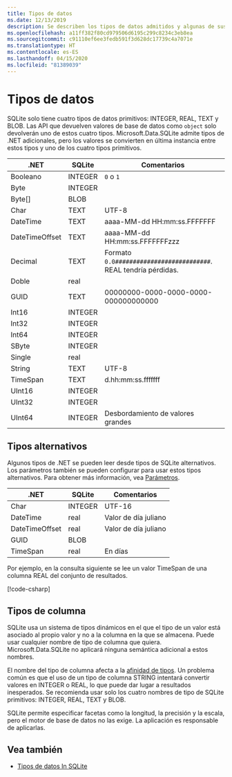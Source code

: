 ```yaml
---
title: Tipos de datos
ms.date: 12/13/2019
description: Se describen los tipos de datos admitidos y algunas de sus limitaciones.
ms.openlocfilehash: a11ff382f80cd979506d6195c299c8234c3eb8ea
ms.sourcegitcommit: c91110ef6ee3fedb591f3d628dc17739c4a7071e
ms.translationtype: HT
ms.contentlocale: es-ES
ms.lasthandoff: 04/15/2020
ms.locfileid: "81389039"
---
```

# <a name="data-types"></a>Tipos de datos

SQLite solo tiene cuatro tipos de datos primitivos: INTEGER, REAL, TEXT y BLOB. Las API que devuelven valores de base de datos como `object` solo devolverán uno de estos cuatro tipos. Microsoft.Data.SQLite admite tipos de .NET adicionales, pero los valores se convierten en última instancia entre estos tipos y uno de los cuatro tipos primitivos.

| .NET           | SQLite  | Comentarios                                                       |
| -------------- | ------- | ------------------------------------------------------------- |
| Booleano        | INTEGER | `0` o `1`                                                    |
| Byte           | INTEGER |                                                               |
| Byte[]         | BLOB    |                                                               |
| Char           | TEXT    | UTF-8                                                         |
| DateTime       | TEXT    | aaaa-MM-dd HH:mm:ss.FFFFFFF                                   |
| DateTimeOffset | TEXT    | aaaa-MM-dd HH:mm:ss.FFFFFFFzzz                                |
| Decimal        | TEXT    | Formato `0.0###########################`. REAL tendría pérdidas. |
| Doble         | real    |                                                               |
| GUID           | TEXT    | 00000000-0000-0000-0000-000000000000                          |
| Int16          | INTEGER |                                                               |
| Int32          | INTEGER |                                                               |
| Int64          | INTEGER |                                                               |
| SByte          | INTEGER |                                                               |
| Single         | real    |                                                               |
| String         | TEXT    | UTF-8                                                         |
| TimeSpan       | TEXT    | d.hh:mm:ss.fffffff                                            |
| UInt16         | INTEGER |                                                               |
| UInt32         | INTEGER |                                                               |
| UInt64         | INTEGER | Desbordamiento de valores grandes                                         |

## <a name="alternative-types"></a>Tipos alternativos

Algunos tipos de .NET se pueden leer desde tipos de SQLite alternativos. Los parámetros también se pueden configurar para usar estos tipos alternativos. Para obtener más información, vea [Parámetros](parameters.md#alternative-types).

| .NET           | SQLite  | Comentarios          |
| -------------- | ------- | ---------------- |
| Char           | INTEGER | UTF-16           |
| DateTime       | real    | Valor de día juliano |
| DateTimeOffset | real    | Valor de día juliano |
| GUID           | BLOB    |                  |
| TimeSpan       | real    | En días          |

Por ejemplo, en la consulta siguiente se lee un valor TimeSpan de una columna REAL del conjunto de resultados.

[!code-csharp[](../../../../samples/snippets/standard/data/sqlite/DateAndTimeSample/Program.cs?name=snippet_AlternativeType)]

## <a name="column-types"></a>Tipos de columna

SQLite usa un sistema de tipos dinámicos en el que el tipo de un valor está asociado al propio valor y no a la columna en la que se almacena. Puede usar cualquier nombre de tipo de columna que quiera. Microsoft.Data.SQLite no aplicará ninguna semántica adicional a estos nombres.

El nombre del tipo de columna afecta a la [afinidad de tipos](https://www.sqlite.org/datatype3.html#type_affinity). Un problema común es que el uso de un tipo de columna STRING intentará convertir valores en INTEGER o REAL, lo que puede dar lugar a resultados inesperados. Se recomienda usar solo los cuatro nombres de tipo de SQLite primitivos: INTEGER, REAL, TEXT y BLOB.

SQLite permite especificar facetas como la longitud, la precisión y la escala, pero el motor de base de datos no las exige. La aplicación es responsable de aplicarlas.

## <a name="see-also"></a>Vea también

- [Tipos de datos In SQLite](https://www.sqlite.org/datatype3.html)
